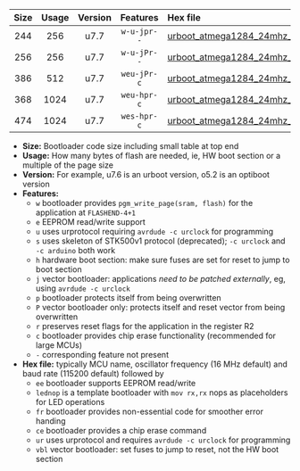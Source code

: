 |Size|Usage|Version|Features|Hex file|
|:-:|:-:|:-:|:-:|:--|
|244|256|u7.7|`w-u-jpr--`|[urboot_atmega1284_24mhz_230400bps_lednop_ur_vbl.hex](https://raw.githubusercontent.com/stefanrueger/urboot.hex/main/mcus/atmega1284/fcpu_24mhz/230400_bps/urboot_atmega1284_24mhz_230400bps_lednop_ur_vbl.hex)|
|256|256|u7.7|`w-u-jPr--`|[urboot_atmega1284_24mhz_230400bps_ur_vbl.hex](https://raw.githubusercontent.com/stefanrueger/urboot.hex/main/mcus/atmega1284/fcpu_24mhz/230400_bps/urboot_atmega1284_24mhz_230400bps_ur_vbl.hex)|
|386|512|u7.7|`weu-jPr-c`|[urboot_atmega1284_24mhz_230400bps_ee_lednop_fr_ce_ur_vbl.hex](https://raw.githubusercontent.com/stefanrueger/urboot.hex/main/mcus/atmega1284/fcpu_24mhz/230400_bps/urboot_atmega1284_24mhz_230400bps_ee_lednop_fr_ce_ur_vbl.hex)|
|368|1024|u7.7|`weu-hpr-c`|[urboot_atmega1284_24mhz_230400bps_ee_lednop_fr_ce_ur.hex](https://raw.githubusercontent.com/stefanrueger/urboot.hex/main/mcus/atmega1284/fcpu_24mhz/230400_bps/urboot_atmega1284_24mhz_230400bps_ee_lednop_fr_ce_ur.hex)|
|474|1024|u7.7|`wes-hpr-c`|[urboot_atmega1284_24mhz_230400bps_ee_lednop_fr_ce.hex](https://raw.githubusercontent.com/stefanrueger/urboot.hex/main/mcus/atmega1284/fcpu_24mhz/230400_bps/urboot_atmega1284_24mhz_230400bps_ee_lednop_fr_ce.hex)|

- **Size:** Bootloader code size including small table at top end
- **Usage:** How many bytes of flash are needed, ie, HW boot section or a multiple of the page size
- **Version:** For example, u7.6 is an urboot version, o5.2 is an optiboot version
- **Features:**
  + `w` bootloader provides `pgm_write_page(sram, flash)` for the application at `FLASHEND-4+1`
  + `e` EEPROM read/write support
  + `u` uses urprotocol requiring `avrdude -c urclock` for programming
  + `s` uses skeleton of STK500v1 protocol (deprecated); `-c urclock` and `-c arduino` both work
  + `h` hardware boot section: make sure fuses are set for reset to jump to boot section
  + `j` vector bootloader: applications *need to be patched externally*, eg, using `avrdude -c urclock`
  + `p` bootloader protects itself from being overwritten
  + `P` vector bootloader only: protects itself and reset vector from being overwritten
  + `r` preserves reset flags for the application in the register R2
  + `c` bootloader provides chip erase functionality (recommended for large MCUs)
  + `-` corresponding feature not present
- **Hex file:** typically MCU name, oscillator frequency (16 MHz default) and baud rate (115200 default) followed by
  + `ee` bootloader supports EEPROM read/write
  + `lednop` is a template bootloader with `mov rx,rx` nops as placeholders for LED operations
  + `fr` bootloader provides non-essential code for smoother error handing
  + `ce` bootloader provides a chip erase command
  + `ur` uses urprotocol and requires `avrdude -c urclock` for programming
  + `vbl` vector bootloader: set fuses to jump to reset, not the HW boot section
